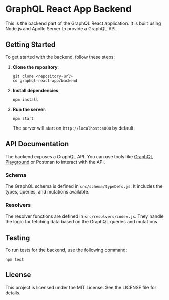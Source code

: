 # GraphQL React App Backend

This is the backend part of the GraphQL React application. It is built using Node.js and Apollo Server to provide a GraphQL API.

## Getting Started

To get started with the backend, follow these steps:

1. **Clone the repository**:
   ```
   git clone <repository-url>
   cd graphql-react-app/backend
   ```

2. **Install dependencies**:
   ```
   npm install
   ```

3. **Run the server**:
   ```
   npm start
   ```

   The server will start on `http://localhost:4000` by default.

## API Documentation

The backend exposes a GraphQL API. You can use tools like [GraphQL Playground](https://www.graphql-playground.com/) or Postman to interact with the API.

### Schema

The GraphQL schema is defined in `src/schema/typeDefs.js`. It includes the types, queries, and mutations available.

### Resolvers

The resolver functions are defined in `src/resolvers/index.js`. They handle the logic for fetching data based on the GraphQL queries and mutations.

## Testing

To run tests for the backend, use the following command:
```
npm test
```

## License

This project is licensed under the MIT License. See the LICENSE file for details.